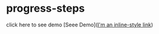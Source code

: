 # progress-steps
click here to see demo
[Seee Demo]([I'm an inline-style link](https://www.google.com))
